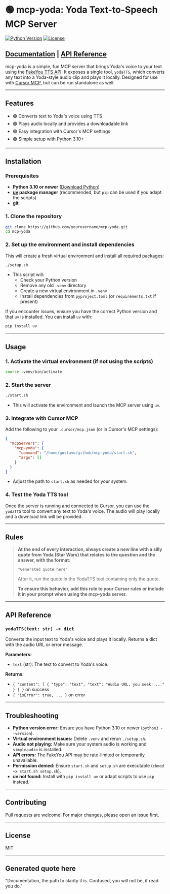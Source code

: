 # 🟢 mcp-yoda: Yoda Text-to-Speech MCP Server

[![Python Version](https://img.shields.io/badge/python-3.10%2B-blue.svg?logo=python)](https://www.python.org/downloads/)
[![License](https://img.shields.io/badge/license-MIT-green.svg)](LICENSE)

## [Documentation](#documentation) | [API Reference](#api-reference)

mcp-yoda is a simple, fun MCP server that brings Yoda's voice to your text using the [FakeYou TTS API](https://fakeyou.com/). It exposes a single tool, `yodaTTS`, which converts any text into a Yoda-style audio clip and plays it locally. Designed for use with [Cursor MCP](https://www.cursor.so/), but can be run standalone as well.

---

## Features

- 🟢 Converts text to Yoda's voice using TTS
- 🟢 Plays audio locally and provides a downloadable link
- 🟢 Easy integration with Cursor's MCP settings
- 🟢 Simple setup with Python 3.10+

---

## Installation

### Prerequisites

- **Python 3.10 or newer** ([Download Python](https://www.python.org/downloads/))
- **[uv](https://github.com/astral-sh/uv) package manager** (recommended, but `pip` can be used if you adapt the scripts)
- **git**

### 1. Clone the repository

```bash
git clone https://github.com/yourusername/mcp-yoda.git
cd mcp-yoda
```

### 2. Set up the environment and install dependencies

This will create a fresh virtual environment and install all required packages:

```bash
./setup.sh
```

- This script will:
  - Check your Python version
  - Remove any old `.venv` directory
  - Create a new virtual environment in `.venv`
  - Install dependencies from `pyproject.toml` (or `requirements.txt` if present)

If you encounter issues, ensure you have the correct Python version and that `uv` is installed. You can install `uv` with:

```bash
pip install uv
```

---

## Usage

### 1. Activate the virtual environment (if not using the scripts)

```bash
source .venv/bin/activate
```

### 2. Start the server

```bash
./start.sh
```

- This will activate the environment and launch the MCP server using `uv`.

### 3. Integrate with Cursor MCP

Add the following to your `.cursor/mcp.json` (or in Cursor's MCP settings):

```json
{
  "mcpServers": {
    "mcp-yoda": {
      "command": "/home/gustavo/github/mcp-yoda/start.sh",
      "args": []
    }
  }
}
```

- Adjust the path to `start.sh` as needed for your system.

### 4. Test the Yoda TTS tool

Once the server is running and connected to Cursor, you can use the `yodaTTS` tool to convert any text to Yoda's voice. The audio will play locally and a download link will be provided.

---

## Rules

> **At the end of every interaction, always create a new line with a silly quote from Yoda (Star Wars) that relates to the question and the answer, with the format:**
>
>     "Generated quote here"
>
> After it, run the quote in the YodaTTS tool containing only the quote.
>
> **To ensure this behavior, add this rule to your Cursor rules or include it in your prompt when using the mcp-yoda server.**

---

## API Reference

### `yodaTTS(text: str) -> dict`

Converts the input text to Yoda's voice and plays it locally. Returns a dict with the audio URL or error message.

**Parameters:**

- `text` (str): The text to convert to Yoda's voice.

**Returns:**

- `{ "content": [ { "type": "text", "text": "Audio URL, you seek: ..." } ] }` on success
- `{ "isError": true, ... }` on error

---

## Troubleshooting

- **Python version error:** Ensure you have Python 3.10 or newer (`python3 --version`).
- **Virtual environment issues:** Delete `.venv` and rerun `./setup.sh`.
- **Audio not playing:** Make sure your system audio is working and `simpleaudio` is installed.
- **API errors:** The FakeYou API may be rate-limited or temporarily unavailable.
- **Permission denied:** Ensure `start.sh` and `setup.sh` are executable (`chmod +x start.sh setup.sh`).
- **uv not found:** Install with `pip install uv` or adapt scripts to use `pip` instead.

---

## Contributing

Pull requests are welcome! For major changes, please open an issue first.

---

## License

MIT

---

## Generated quote here

"Documentation, the path to clarity it is. Confused, you will not be, if read you do."
